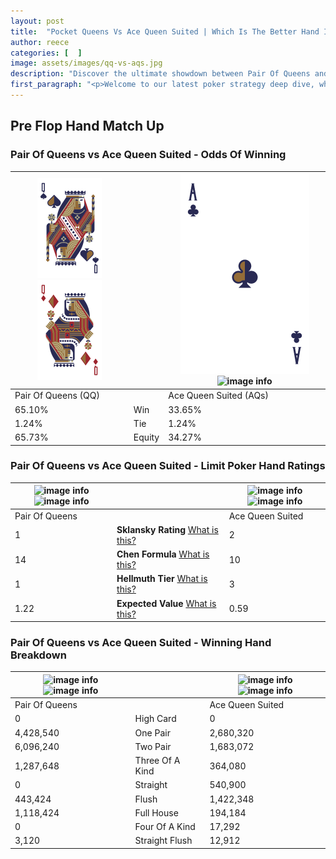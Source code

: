```yaml
---
layout: post
title:  "Pocket Queens Vs Ace Queen Suited | Which Is The Better Hand In Poker? A Complete Guide"
author: reece
categories: [  ]
image: assets/images/qq-vs-aqs.jpg
description: "Discover the ultimate showdown between Pair Of Queens and Ace Queen Suited in poker! Uncover the odds, strategies, and scenarios where one hand triumphs over the other. Get ready to up your poker game with this thrilling analysis."
first_paragraph: "<p>Welcome to our latest poker strategy deep dive, where we're pitting two distinct hands against each other in a high-stakes showdown: Pair Of Queens vs Ace Queen Suited.</p><p>In the dynamic world of poker, every decision counts, and knowing which hand holds the upper hand is key to your success at the table.</p><p>In this article, we'll dissect these two hands, explore the scenarios where one dominates the other, and equip you with the knowledge to make strategic choices that can tip the odds in your favor.</p><p>Get ready to unravel the intriguing dynamics of these poker hands and elevate your game to new heights.</p>"
---
```




[comment]: # (sp0)

## Pre Flop Hand Match Up

<div class="table hand-ratings" markdown="1"> 



### Pair Of Queens vs Ace Queen Suited - Odds Of Winning


    
| ![image info](assets/images/hand1/q.png) ![image info](assets/images/hand1/qo.png) |  | ![image info](assets/images/hand2/a.png) ![image info](assets/images/hand2/qs.png) |
| -------- | -------- | -------- |
| Pair Of Queens (QQ) |  | Ace Queen Suited (AQs) |
| 65.10% | Win | 33.65% |
| 1.24% | Tie | 1.24% |
| 65.73% | Equity | 34.27% |




[comment]: # (sp1)



### Pair Of Queens vs Ace Queen Suited - Limit Poker Hand Ratings


    
| ![image info](https://www.riverpairs.com/assets/images/hand1/q.png) ![image info](https://www.riverpairs.com/assets/images/hand1/qo.png) |  | ![image info](https://www.riverpairs.com/assets/images/hand2/a.png) ![image info](https://www.riverpairs.com/assets/images/hand2/qs.png) |
| -------- | -------- | -------- |
| Pair Of Queens |  | Ace Queen Suited |
| 1 | **Sklansky Rating** [What is this?](/sklansky-rating-explained) | 2 |
| 14 | **Chen Formula** [What is this?](/chen-formula-explained) | 10 |
| 1 | **Hellmuth Tier** [What is this?](/Hellmuth-tier-explained) | 3 |
| 1.22 | **Expected Value** [What is this?](/expected-value-explained) | 0.59 |




[comment]: # (sp2)



### Pair Of Queens vs Ace Queen Suited - Winning Hand Breakdown


    
| ![image info](https://www.riverpairs.com/assets/images/hand1/q.png) ![image info](https://www.riverpairs.com/assets/images/hand1/qo.png) |  | ![image info](https://www.riverpairs.com/assets/images/hand2/a.png) ![image info](https://www.riverpairs.com/assets/images/hand2/qs.png) |
| -------- | -------- | -------- |
| Pair Of Queens |  | Ace Queen Suited |
| 0 | High Card | 0 |
| 4,428,540 | One Pair | 2,680,320 |
| 6,096,240 | Two Pair | 1,683,072 |
| 1,287,648 | Three Of A Kind | 364,080 |
| 0 | Straight | 540,900 |
| 443,424 | Flush | 1,422,348 |
| 1,118,424 | Full House | 194,184 |
| 0 | Four Of A Kind | 17,292 |
| 3,120 | Straight Flush | 12,912 |




[comment]: # (sp3)



</div>

[comment]: # (sp4)



[comment]: # (sp5)

